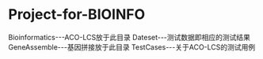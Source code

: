 # Project-for-BIOINFO
Bioinformatics---ACO-LCS放于此目录
Dateset---测试数据即相应的测试结果
GeneAssemble---基因拼接放于此目录
TestCases---关于ACO-LCS的测试用例
